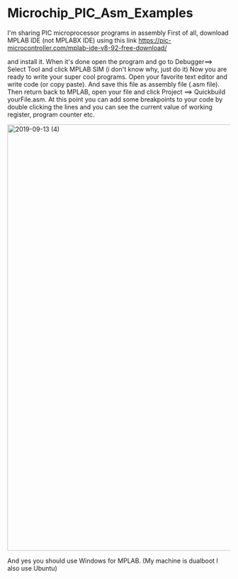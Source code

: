 # Microchip_PIC_Asm_Examples
I'm sharing PIC microprocessor programs in assembly
First of all, download MPLAB IDE (not MPLABX IDE) using this link https://pic-microcontroller.com/mplab-ide-v8-92-free-download/

and install it. When it's done open the program and go to Debugger==> Select Tool and click MPLAB SIM (i don't know why, just do it)
Now you are ready to write your super cool programs. Open your favorite text editor and write code (or copy paste). And save this file as assembly file (.asm file). Then return back to MPLAB, open your file and click Project ==> Quickbuild yourFile.asm. At this point you can add some breakpoints to your code by double clicking the lines and you can see the current value of working register, program counter etc. 


<img width="960" alt="2019-09-13 (4)" src="https://user-images.githubusercontent.com/8023150/64895093-6606b280-d630-11e9-899b-e0e2488ef810.png">

And yes you should use Windows for MPLAB. (My machine is dualboot I also use Ubuntu)
